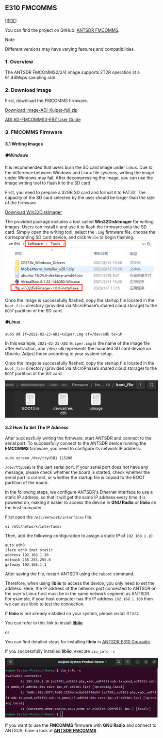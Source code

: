 ## E310 FMCOMMS

[[中文]](../../../cn/device_and_usage_manual/ANTSDR_E_Series_Module/ANTSDR_E310_Reference_Manual/AntsdrE310_fmcomms_cn.html)

You can find the project on GitHub: [ANTSDR FMCOMMS](https://github.com/MicroPhase/antsdr_fmcomms).

> [!NOTE]
>
> Different versions may have varying features and compatibilities.

###  1. Overview

The ANTSDR FMCOMMS2/3/4 image supports 2T2R operation at a 61.44Msps sampling rate.

### 2. Download Image 

First, download the FMCOMMS firmware.

[Download image-ADI-Kuiper-full.zip](https://wiki.analog.com/resources/tools-software/linux-software/adi-kuiper_images/release_notes)

[ADI AD-FMCOMMS3-EBZ User Guide](https://wiki.analog.com/resources/eval/user-guides/ad-fmcomms3-ebz#:~:text=The%20AD-FMComms3-EBZ%20is%20an%20FMC%20board%20for%20the,be%20found%20on%20the%20the%20ADI%20web%20site)

### 3. FMCOMMS Firmware 

#### 3.1 Writing Images

##### ●Windows

It is recommended that users burn the SD card image under Linux. Due to the difference between Windows and Linux file systems, writing the image under Windows may fail.
After decompressing the image, you can use the image writing tool to flash it to the SD card.

First, you need to prepare a 32GB SD card and format it to FAT32. The capacity of the SD card selected by the user should be larger than the size of the firmware.

[Download Win32DiskImager](https://sourceforge.net/projects/win32diskimager)

The provided package includes a tool called **Win32DiskImager** for writing images. Users can install it and use it to flash the firmware onto the SD card. Simply open the writing tool, select the `.img` firmware file, choose the corresponding SD card device, and click `Write` to begin flashing.
![e310](./ANTSDR_E310_Reference_Manual.assets/windows_win32diskimage.png)

Once the image is successfully flashed, copy the startup file located in the `boot_file` directory (provided via MicroPhase’s shared cloud storage) to the `BOOT` partition of the SD card.

##### ●Linux
```
sudo dd if=2021-02-23-ADI-Kuiper.img of=/dev/sdb bs=1M
```
In this example, `2021-02-23-ADI-Kuiper.img` is the name of the image file after extraction, and `/dev/sdb` represents the mounted SD card device on Ubuntu. Adjust these according to your system setup.

Once the image is successfully flashed, copy the startup file located in the `boot_file` directory (provided via MicroPhase’s shared cloud storage) to the `BOOT` partition of the SD card.

![e310](./ANTSDR_E310_Reference_Manual.assets/fmcomms_bootfile.png)

#### 3.2 How To Set The IP Address
After successfully writing the firmware, start ANTSDR and connect to the serial port. To successfully connect to the ANTSDR device running the **FMCOMMS** firmware, you need to configure its network IP address.
```
sudo screen /dev/ttyUSB1 115200
```
`/dev/ttyUSB1` is the uart serial port. If your serial port does not have any message, please check whether the board is started, check whether the serial port is correct, or whether the startup file is copied to the BOOT partition of the board.

In the following steps, we configure ANTSDR's Ethernet interface to use a static IP address, so that it will get the same IP address every time it is powered on, making it easier to access the device in **GNU Radio** or **libiio** on the host computer. 

First open the `/etc/network/interfaces` file.

```
vi /etc/network/interfaces
```
Then, add the following configuration to assign a static IP of `192.168.1.10`
```
auto eth0
iface eth0 inet static
address 192.168.1.10
netmask 255.255.255.0
gateway 192.168.1.1
```
After saving the file, restart ANTSDR using the `reboot` command.

Therefore, when using **libiio** to access the device, you only need to set the address. Here, the IP address of the network port connected to ANTSDR on the user's Linux host must be in the same network segment as ANTSDR. For example, if your host computer has the IP address `192.168.1.100` then we can use libiio to test the connection.

If **libiio** is not already installed on your system, please install it first.

You can refer to this link to install **[libiio](https://wiki.analog.com/resources/eval/user-guides/ad-fmcdaq2-ebz/software/linux/applications/libiio#:~:text=libiio%20is%20a%20library%20that%20has%20been%20developed,of%20software%20interfacing%20Linux%20Industrial%20I%2FO%20%28IIO%29%20devices.)**

or

You can find detailed steps for installing **libiio** in [ANTSDR E310 Gnuradio](./AntsdrE310_gnurdio.html)


If you successfully installed **libiio**, execute `iio_info -s`

![e310](./ANTSDR_E310_Reference_Manual.assets/fmcomms_iio_info.png)

If you want to use the **FMCOMMS** firmware with **GNU Radio** and connect to ANTSDR, have a look at **[ANTSDR FMCOMMS](./AntsdrE310_gnurdio.html)**


